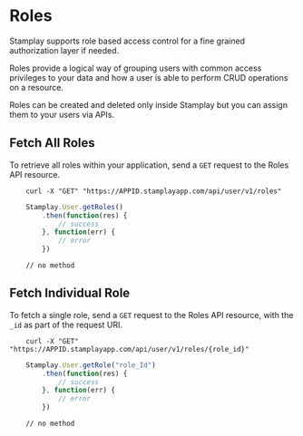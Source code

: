 # Roles

Stamplay supports role based access control for a fine grained authorization layer if needed.

Roles provide a logical way of grouping users with common access privileges to your data and how a user is able to perform CRUD operations on a resource.

Roles can be created and deleted only inside Stamplay but you can assign them to your users via APIs.

## Fetch All Roles

To retrieve all roles within your application, send a `GET` request to the Roles API resource.

```shell
	curl -X "GET" "https://APPID.stamplayapp.com/api/user/v1/roles"
````

```javascript
	Stamplay.User.getRoles()
		.then(function(res) {
			// success
		}, function(err) {
			// error
		})
````

```nodejs
	// no method
````

## Fetch Individual Role

To fetch a single role, send a `GET` request to the Roles API resource, with the `_id` as part of the request URI.

```shell
	curl -X "GET" "https://APPID.stamplayapp.com/api/user/v1/roles/{role_id}"
````

```javascript
	Stamplay.User.getRole("role_Id")
		.then(function(res) {
			// success
		}, function(err) {
			// error
		})
````

```nodejs
	// no method
````